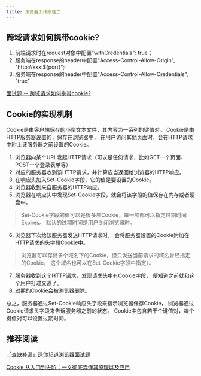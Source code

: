 ```yaml
---
title: 浏览器工作原理二
---
```


## 跨域请求如何携带cookie?

1. 前端请求时在request对象中配置"withCredentials": true；
2. 服务端在response的header中配置"Access-Control-Allow-Origin", "http://xxx:${port}";
3. 服务端在response的header中配置"Access-Control-Allow-Credentials", "true"

[面试题 -- 跨域请求如何携带cookie?](https://juejin.cn/post/7066420545327218725?share_token=64606385-e1fa-497d-bdf3-dd753817542c)

## Cookie的实现机制

Cookie是由客户端保存的小型文本文件，其内容为一系列的键值对。 Cookie是由HTTP服务器设置的，保存在浏览器中， 在用户访问其他页面时，会在HTTP请求中附上该服务器之前设置的Cookie。

1. 浏览器向某个URL发起HTTP请求（可以是任何请求，比如GET一个页面、POST一个登录表单等）
2. 对应的服务器收到该HTTP请求，并计算应当返回给浏览器的HTTP响应。
3. 在响应头加入Set-Cookie字段，它的值是要设置的Cookie。
4. 浏览器收到来自服务器的HTTP响应。
5. 浏览器在响应头中发现Set-Cookie字段，就会将该字段的值保存在内存或者硬盘中。

>Set-Cookie字段的值可以是很多项Cookie，每一项都可以指定过期时间Expires。 默认的过期时间是用户关闭浏览器时。

6. 浏览器下次给该服务器发送HTTP请求时， 会将服务器设置的Cookie附加在HTTP请求的头字段Cookie中。

>浏览器可以存储多个域名下的Cookie，但只发送当前请求的域名曾经指定的Cookie， 这个域名也可以在Set-Cookie字段中指定）。

7. 服务器收到这个HTTP请求，发现请求头中有Cookie字段， 便知道之前就和这个用户打过交道了。
8. 过期的Cookie会被浏览器删除。

总之，服务器通过Set-Cookie响应头字段来指示浏览器保存Cookie， 浏览器通过Cookie请求头字段来告诉服务器之前的状态。 Cookie中包含若干个键值对，每个键值对可以设置过期时间。


## 推荐阅读

[「查缺补漏」送你18道浏览器面试题](https://juejin.cn/post/6854573215830933512)

[Cookie 从入门到进阶：一文彻底弄懂其原理以及应用](https://juejin.cn/post/7075129301527429133)
